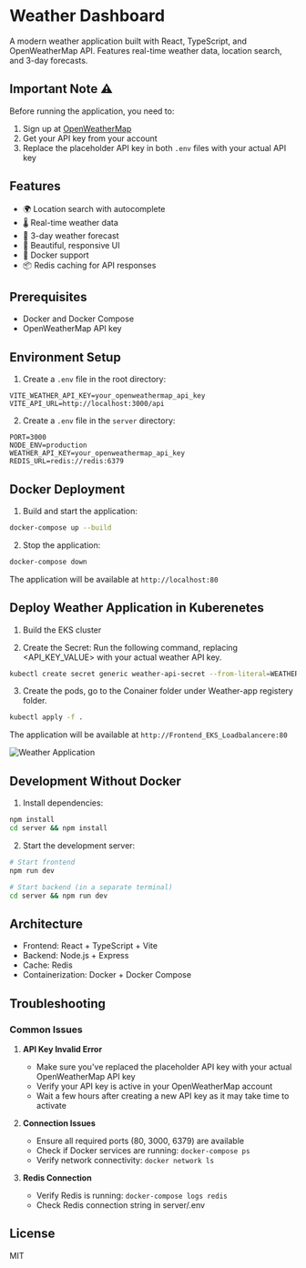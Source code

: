 # Weather Dashboard

A modern weather application built with React, TypeScript, and OpenWeatherMap API. Features real-time weather data, location search, and 3-day forecasts.

## Important Note ⚠️

Before running the application, you need to:
1. Sign up at [OpenWeatherMap](https://openweathermap.org/api)
2. Get your API key from your account
3. Replace the placeholder API key in both `.env` files with your actual API key

## Features

- 🌍 Location search with autocomplete
- 🌡️ Real-time weather data
- 📅 3-day weather forecast
- 🎨 Beautiful, responsive UI
- 🚀 Docker support
- 📦 Redis caching for API responses

## Prerequisites

- Docker and Docker Compose
- OpenWeatherMap API key

## Environment Setup

1. Create a `.env` file in the root directory:
```env
VITE_WEATHER_API_KEY=your_openweathermap_api_key
VITE_API_URL=http://localhost:3000/api
```

2. Create a `.env` file in the `server` directory:
```env
PORT=3000
NODE_ENV=production
WEATHER_API_KEY=your_openweathermap_api_key
REDIS_URL=redis://redis:6379
```

## Docker Deployment

1. Build and start the application:
```bash
docker-compose up --build
```

2. Stop the application:
```bash
docker-compose down
```

The application will be available at `http://localhost:80`

## Deploy Weather Application in Kuberenetes

1. Build the EKS cluster

2. Create the Secret: Run the following command, replacing <API_KEY_VALUE> with your actual weather API key. 
```bash
kubectl create secret generic weather-api-secret --from-literal=WEATHER_API_KEY=<API_KEY_VALUE>
```
3. Create the pods, go to the Conainer folder under Weather-app registery folder. 
```bash
kubectl apply -f .
```

The application will be available at `http://Frontend_EKS_Loadbalancere:80`

![Weather Application](weather-app/Weather_Application.jpg)

## Development Without Docker

1. Install dependencies:
```bash
npm install
cd server && npm install
```

2. Start the development server:
```bash
# Start frontend
npm run dev

# Start backend (in a separate terminal)
cd server && npm run dev
```

## Architecture

- Frontend: React + TypeScript + Vite
- Backend: Node.js + Express
- Cache: Redis
- Containerization: Docker + Docker Compose

## Troubleshooting

### Common Issues

1. **API Key Invalid Error**
   - Make sure you've replaced the placeholder API key with your actual OpenWeatherMap API key
   - Verify your API key is active in your OpenWeatherMap account
   - Wait a few hours after creating a new API key as it may take time to activate

2. **Connection Issues**
   - Ensure all required ports (80, 3000, 6379) are available
   - Check if Docker services are running: `docker-compose ps`
   - Verify network connectivity: `docker network ls`

3. **Redis Connection**
   - Verify Redis is running: `docker-compose logs redis`
   - Check Redis connection string in server/.env

## License

MIT
